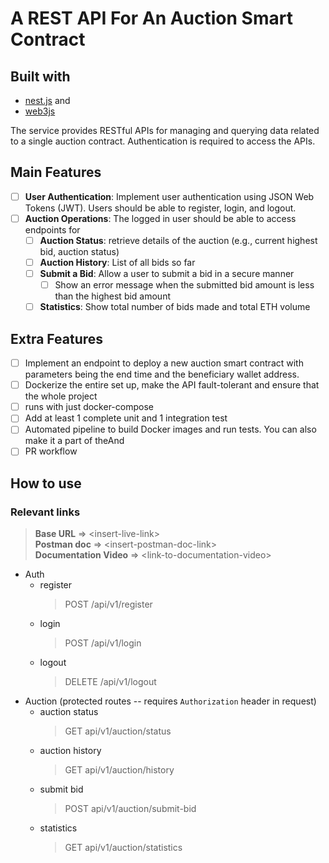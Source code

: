 # A REST API For An Auction Smart Contract

## Built with 
- [nest.js](https://nestjs.com) and 
- [web3js](https://web3js.readthedocs.io/en/v1.10.0/)

The service provides RESTful APIs for managing and querying data related to a single auction contract. Authentication is required to access the APIs.

## Main Features
- [ ] **User Authentication**: Implement user authentication using JSON Web Tokens (JWT). Users
should be able to register, login, and logout.
- [ ] **Auction Operations**: The logged in user should be able to access endpoints for
  - [ ] **Auction Status**: retrieve details of the auction (e.g., current highest bid, auction
status)
  - [ ] **Auction History**: List of all bids so far
  - [ ] **Submit a Bid**: Allow a user to submit a bid in a secure manner
    - [ ] Show an error message when the submitted bid amount is less than the
highest bid amount
  - [ ] **Statistics**: Show total number of bids made and total ETH volume

## Extra Features

- [ ] Implement an endpoint to deploy a new auction smart contract with parameters being the
end time and the beneficiary wallet address.
- [ ] Dockerize the entire set up, make the API fault-tolerant and ensure that the whole project
- [ ] runs with just docker-compose
- [ ] Add at least 1 complete unit and 1 integration test
- [ ] Automated pipeline to build Docker images and run tests. You can also make it a part of theAnd
- [ ] PR workflow

## How to use
### Relevant links
> **Base URL** => \<insert-live-link> <br>
  **Postman doc** => \<insert-postman-doc-link> <br>
  **Documentation Video** => \<link-to-documentation-video>
- Auth
  - register
    > POST /api/v1/register
  - login
    > POST /api/v1/login
  - logout
    > DELETE /api/v1/logout
- Auction (protected routes -- requires `Authorization` header in request)
  - auction status
    > GET api/v1/auction/status
  - auction history
    > GET api/v1/auction/history
  - submit bid
    > POST api/v1/auction/submit-bid
  - statistics
    > GET api/v1/auction/statistics